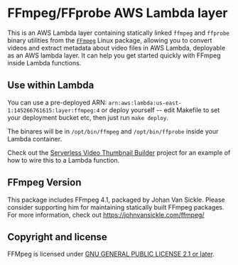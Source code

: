 # FFmpeg/FFprobe AWS Lambda layer

This is an AWS Lambda layer containing statically linked `ffmpeg` and `ffprobe` binary utilities from the [`FFmpeg`](https://www.ffmpeg.org/) Linux package, allowing you to convert videos and extract metadata about video files in AWS Lambda, deployable as an AWS lambda layer. It can help you get started quickly with FFmpeg inside Lambda functions.

## Use within Lambda

You can use a pre-deployed ARN: `arn:aws:lambda:us-east-1:145266761615:layer:ffmpeg:4` or deploy yourself -- edit Makefile to set your deployment bucket etc, then just run `make deploy`.

The binares will be in `/opt/bin/ffmpeg` and `/opt/bin/ffprobe` inside your Lambda container.


Check out the [Serverless Video Thumbnail Builder](https://github.com/effortless-serverless/s3-lambda-ffmpeg-thumbnail-builder) project for an example of how to wire this to a Lambda function.

## FFmpeg Version

This package includes FFmpeg 4.1, packaged by Johan Van Sickle. Please consider supporting him for maintaining statically built FFmpeg packages. For more information, check out <https://johnvansickle.com/ffmpeg/>

## Copyright and license

FFMpeg is licensed under [GNU GENERAL PUBLIC LICENSE 2.1 or later](https://www.ffmpeg.org/legal.html).

